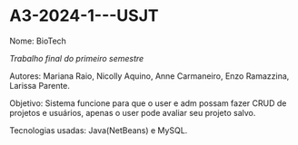# A3-2024-1---USJT

Nome: BioTech

*Trabalho final do primeiro semestre*

Autores: Mariana Raio, Nicolly Aquino, Anne Carmaneiro, Enzo Ramazzina, Larissa Parente.

Objetivo: Sistema funcione para que o user e adm possam fazer CRUD de projetos e usuários, apenas o user pode avaliar seu projeto salvo.

Tecnologias usadas: Java(NetBeans) e MySQL.
